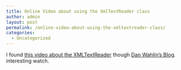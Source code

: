 ```yaml
---
title: Online Video about using the XmlTextReader class
author: admin
layout: post
permalink: /online-video-about-using-the-xmltextreader-class/
categories:
  - Uncategorized
---
```

I found [this video about the XMLTextReader][1] though [Dan Wahlin&#8217;s Blog][2]. interesting watch.

 [1]: http://www.xmlforasp.net/CodeSection.aspx?csID=114
 [2]: http://weblogs.asp.net/dwahlin/archive/2005/02/24/380203.aspx